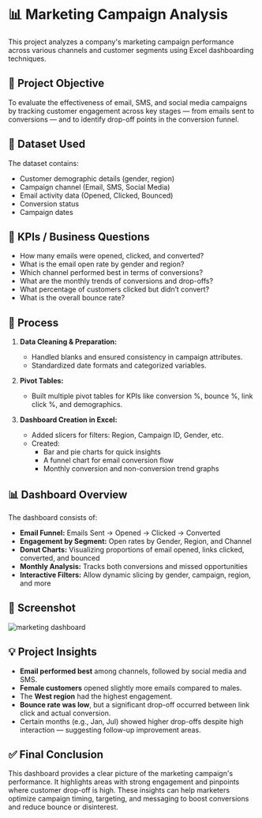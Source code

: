 # 📊 Marketing Campaign Analysis

This project analyzes a company's marketing campaign performance across various channels and customer segments using Excel dashboarding techniques.

## 📌 Project Objective
To evaluate the effectiveness of email, SMS, and social media campaigns by tracking customer engagement across key stages — from emails sent to conversions — and to identify drop-off points in the conversion funnel.

## 📂 Dataset Used
The dataset contains:
- Customer demographic details (gender, region)
- Campaign channel (Email, SMS, Social Media)
- Email activity data (Opened, Clicked, Bounced)
- Conversion status
- Campaign dates

## 🎯 KPIs / Business Questions
- How many emails were opened, clicked, and converted?
- What is the email open rate by gender and region?
- Which channel performed best in terms of conversions?
- What are the monthly trends of conversions and drop-offs?
- What percentage of customers clicked but didn’t convert?
- What is the overall bounce rate?
  
## 🔄 Process
1. **Data Cleaning & Preparation:**
   - Handled blanks and ensured consistency in campaign attributes.
   - Standardized date formats and categorized variables.

2. **Pivot Tables:**
   - Built multiple pivot tables for KPIs like conversion %, bounce %, link click %, and demographics.

3. **Dashboard Creation in Excel:**
   - Added slicers for filters: Region, Campaign ID, Gender, etc.
   - Created:
     - Bar and pie charts for quick insights
     - A funnel chart for email conversion flow
     - Monthly conversion and non-conversion trend graphs

## 📊 Dashboard Overview
The dashboard consists of:
- **Email Funnel:** Emails Sent → Opened → Clicked → Converted
- **Engagement by Segment:** Open rates by Gender, Region, and Channel
- **Donut Charts:** Visualizing proportions of email opened, links clicked, converted, and bounced
- **Monthly Analysis:** Tracks both conversions and missed opportunities
- **Interactive Filters:** Allow dynamic slicing by gender, campaign, region, and more

## 📸 Screenshot
![marketing dashboard](https://github.com/user-attachments/assets/afbe0743-6aa1-4b0c-8604-677af5d3b95c)

## 💡 Project Insights
- **Email performed best** among channels, followed by social media and SMS.
- **Female customers** opened slightly more emails compared to males.
- The **West region** had the highest engagement.
- **Bounce rate was low**, but a significant drop-off occurred between link click and actual conversion.
- Certain months (e.g., Jan, Jul) showed higher drop-offs despite high interaction — suggesting follow-up improvement areas.

## ✅ Final Conclusion
This dashboard provides a clear picture of the marketing campaign's performance. 
It highlights areas with strong engagement and pinpoints where customer drop-off is high. 
These insights can help marketers optimize campaign timing, targeting, and messaging to boost conversions and reduce bounce or disinterest.

